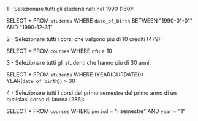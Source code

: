 1 - Selezionare tutti gli studenti nati nel 1990 (160):

SELECT *
FROM `students` 
WHERE `date_of_birth` BETWEEN "1990-01-01" AND "1990-12-31"

2 - Selezionare tutti i corsi che valgono più di 10 crediti (479):

SELECT *
FROM `courses` 
WHERE `cfu` > 10

3 - Selezionare tutti gli studenti che hanno più di 30 anni:

SELECT *
FROM `students` 
WHERE (YEAR(CURDATE()) - YEAR(`date_of_birth`)) > 30

4 - Selezionare tutti i corsi del primo semestre del primo anno di un qualsiasi corso di laurea (286):

SELECT *
FROM `courses` 
WHERE `period` = "I semestre"
AND `year` = "1"

